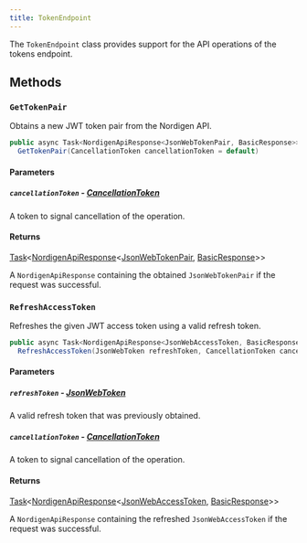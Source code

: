 ```yaml
---
title: TokenEndpoint
---
```


The `TokenEndpoint` class provides support for the API operations of the tokens endpoint.

## Methods

### `GetTokenPair`

Obtains a new JWT token pair from the Nordigen API.

```csharp
public async Task<NordigenApiResponse<JsonWebTokenPair, BasicResponse>>
  GetTokenPair(CancellationToken cancellationToken = default)
```

#### Parameters

##### `cancellationToken` - [CancellationToken](https://learn.microsoft.com/en-us/dotnet/api/system.threading.cancellationtoken)

A token to signal cancellation of the operation.

#### Returns

[Task](https://learn.microsoft.com/en-us/dotnet/api/system.threading.tasks.task)\<[NordigenApiResponse](/docs/api-reference/responses/nordigen-api-response)\<[JsonWebTokenPair](/docs/api-reference/json-web-tokens/json-web-token-pair), [BasicResponse](/docs/api-reference/responses/basic-response)\>\>

A `NordigenApiResponse` containing the obtained `JsonWebTokenPair` if the request was successful.

### `RefreshAccessToken`

Refreshes the given JWT access token using a valid refresh token.

```csharp
public async Task<NordigenApiResponse<JsonWebAccessToken, BasicResponse>>
  RefreshAccessToken(JsonWebToken refreshToken, CancellationToken cancellationToken = default)
```

#### Parameters

##### `refreshToken` - [JsonWebToken](https://learn.microsoft.com/en-us/dotnet/api/microsoft.identitymodel.jsonwebtokens.jsonwebtoken)

A valid refresh token that was previously obtained.

##### `cancellationToken` - [CancellationToken](https://learn.microsoft.com/en-us/dotnet/api/system.threading.cancellationtoken)

A token to signal cancellation of the operation.

#### Returns

[Task](https://learn.microsoft.com/en-us/dotnet/api/system.threading.tasks.task)\<[NordigenApiResponse](/docs/api-reference/responses/nordigen-api-response)\<[JsonWebAccessToken](/docs/api-reference/json-web-tokens/json-web-access-token), [BasicResponse](/docs/api-reference/responses/basic-response)>>

A `NordigenApiResponse` containing the refreshed `JsonWebAccessToken` if the request was successful.
